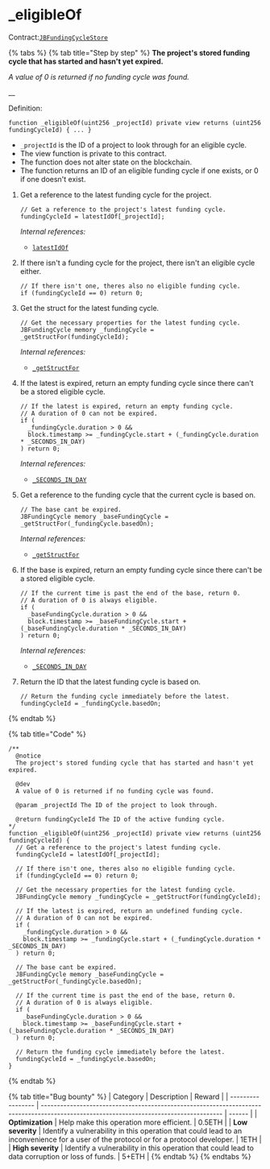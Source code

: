 # \_eligibleOf

Contract:[`JBFundingCycleStore`](../)​

{% tabs %}
{% tab title="Step by step" %}
**The project's stored funding cycle that has started and hasn't yet expired.**

_A value of 0 is returned if no funding cycle was found._

__

Definition:

```solidity
function _eligibleOf(uint256 _projectId) private view returns (uint256 fundingCycleId) { ... } 
```

* `_projectId` is the ID of a project to look through for an eligible cycle.
* The view function is private to this contract.
* The function does not alter state on the blockchain.
* The function returns an ID of an eligible funding cycle if one exists, or 0 if one doesn't exist.



1.  Get a reference to the latest funding cycle for the project.

    ```solidity
    // Get a reference to the project's latest funding cycle.
    fundingCycleId = latestIdOf[_projectId];
    ```

    _Internal references:_

    *   [`latestIdOf`](../properties/latestidof.md)


2.  If there isn't a funding cycle for the project, there isn't an eligible cycle either.

    ```solidity
    // If there isn't one, theres also no eligible funding cycle.
    if (fundingCycleId == 0) return 0;
    ```
3.  Get the struct for the latest funding cycle.

    ```solidity
    // Get the necessary properties for the latest funding cycle.
    JBFundingCycle memory _fundingCycle = _getStructFor(fundingCycleId);
    ```

    _Internal references:_

    *   [`_getStructFor`](\_getstructfor.md)


4.  If the latest is expired, return an empty funding cycle since there can't be a stored eligible cycle.

    ```solidity
    // If the latest is expired, return an empty funding cycle.
    // A duration of 0 can not be expired.
    if (
      _fundingCycle.duration > 0 &&
      block.timestamp >= _fundingCycle.start + (_fundingCycle.duration * _SECONDS_IN_DAY)
    ) return 0;
    ```

    _Internal references:_

    *   [`_SECONDS_IN_DAY`](../properties/\_seconds_in_day.md)


5.  Get a reference to the funding cycle that the current cycle is based on.

    ```solidity
    // The base cant be expired.
    JBFundingCycle memory _baseFundingCycle = _getStructFor(_fundingCycle.basedOn);
    ```

    _Internal references:_

    *   [`_getStructFor`](\_getstructfor.md)


6.  If the base is expired, return an empty funding cycle since there can't be a stored eligible cycle.

    ```solidity
    // If the current time is past the end of the base, return 0.
    // A duration of 0 is always eligible.
    if (
      _baseFundingCycle.duration > 0 &&
      block.timestamp >= _baseFundingCycle.start + (_baseFundingCycle.duration * _SECONDS_IN_DAY)
    ) return 0;
    ```

    _Internal references:_

    *   [`_SECONDS_IN_DAY`](../properties/\_seconds_in_day.md)


7.  Return the ID that the latest funding cycle is based on.

    ```solidity
    // Return the funding cycle immediately before the latest.
    fundingCycleId = _fundingCycle.basedOn;
    ```
{% endtab %}

{% tab title="Code" %}
```solidity
/**
  @notice 
  The project's stored funding cycle that has started and hasn't yet expired.
  
  @dev
  A value of 0 is returned if no funding cycle was found.
  
  @param _projectId The ID of the project to look through.

  @return fundingCycleId The ID of the active funding cycle.
*/
function _eligibleOf(uint256 _projectId) private view returns (uint256 fundingCycleId) {
  // Get a reference to the project's latest funding cycle.
  fundingCycleId = latestIdOf[_projectId];

  // If there isn't one, theres also no eligible funding cycle.
  if (fundingCycleId == 0) return 0;

  // Get the necessary properties for the latest funding cycle.
  JBFundingCycle memory _fundingCycle = _getStructFor(fundingCycleId);

  // If the latest is expired, return an undefined funding cycle.
  // A duration of 0 can not be expired.
  if (
    _fundingCycle.duration > 0 &&
    block.timestamp >= _fundingCycle.start + (_fundingCycle.duration * _SECONDS_IN_DAY)
  ) return 0;

  // The base cant be expired.
  JBFundingCycle memory _baseFundingCycle = _getStructFor(_fundingCycle.basedOn);

  // If the current time is past the end of the base, return 0.
  // A duration of 0 is always eligible.
  if (
    _baseFundingCycle.duration > 0 &&
    block.timestamp >= _baseFundingCycle.start + (_baseFundingCycle.duration * _SECONDS_IN_DAY)
  ) return 0;

  // Return the funding cycle immediately before the latest.
  fundingCycleId = _fundingCycle.basedOn;
}
```
{% endtab %}

{% tab title="Bug bounty" %}
| Category          | Description                                                                                                                            | Reward |
| ----------------- | -------------------------------------------------------------------------------------------------------------------------------------- | ------ |
| **Optimization**  | Help make this operation more efficient.                                                                                               | 0.5ETH |
| **Low severity**  | Identify a vulnerability in this operation that could lead to an inconvenience for a user of the protocol or for a protocol developer. | 1ETH   |
| **High severity** | Identify a vulnerability in this operation that could lead to data corruption or loss of funds.                                        | 5+ETH  |
{% endtab %}
{% endtabs %}

